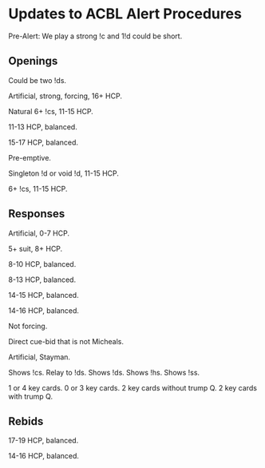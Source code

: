 # Updates to ACBL Alert Procedures

Pre-Alert: We play a strong !c and 1!d could be short.

## Openings

Could be two !ds.

Artificial, strong, forcing, 16+ HCP.

Natural 6+ !cs, 11-15 HCP.

11-13 HCP, balanced.

15-17 HCP, balanced.

Pre-emptive.

Singleton !d or void !d, 11-15 HCP.

6+ !cs, 11-15 HCP.

## Responses

Artificial, 0-7 HCP.

5+ suit, 8+ HCP.

8-10 HCP, balanced.

8-13 HCP, balanced.

14-15 HCP, balanced.

14-16 HCP, balanced.

Not forcing.

Direct cue-bid that is not Micheals.

Artificial, Stayman.

Shows !cs.
Relay to !ds.
Shows !ds.
Shows !hs.
Shows !ss.

1 or 4 key cards.
0 or 3 key cards.
2 key cards without trump Q.
2 key cards with trump Q.

## Rebids

17-19 HCP, balanced.

14-16 HCP, balanced.
